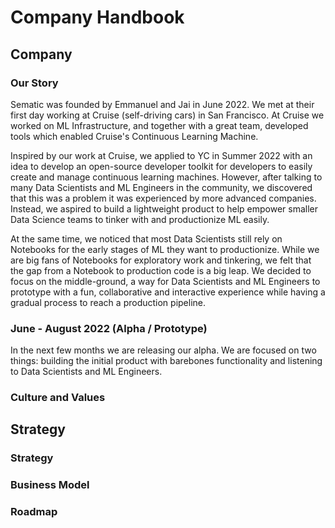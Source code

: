 # Company Handbook

## Company
### Our Story
Sematic was founded by Emmanuel and Jai in June 2022. We met at their first day working at Cruise (self-driving cars) in San Francisco. At Cruise we worked on ML Infrastructure, and together with a great team, developed tools which enabled Cruise's Continuous Learning Machine.

Inspired by our work at Cruise, we applied to YC in Summer 2022 with an idea to develop an open-source developer toolkit for developers to easily create and manage continuous learning machines. However, after talking to many Data Scientists and ML Engineers in the community, we discovered that this was a problem it was experienced by more advanced companies. Instead, we aspired to build a lightweight product to help empower smaller Data Science teams to tinker with and productionize ML easily.

At the same time, we noticed that most Data Scientists still rely on Notebooks for the early stages of ML they want to productionize. While we are big fans of Notebooks for exploratory work and tinkering, we felt that the gap from a Notebook to production code is a big leap. We decided to focus on the middle-ground, a way for Data Scientists and ML Engineers to prototype with a fun, collaborative and interactive experience while having a gradual process to reach a production pipeline.

### June - August 2022 (Alpha / Prototype)
In the next few months we are releasing our alpha. We are focused on two things: building the initial product with barebones functionality and listening to Data Scientists and ML Engineers.

### Culture and Values

## Strategy
### Strategy
### Business Model
### Roadmap
